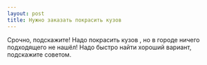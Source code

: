 ```yaml
---
layout: post 
title: Нужно заказать покрасить кузов  
--- 
```

Срочно, подскажите! Надо покрасить кузов , но в городе ничего подходящего не нашёл! Надо быстро найти хороший вариант, подскажите советом.